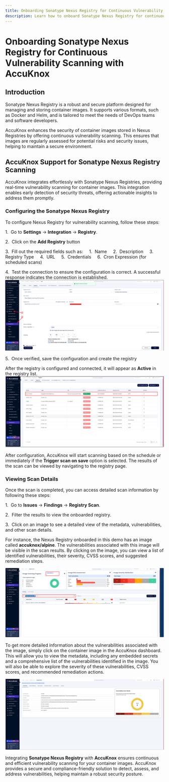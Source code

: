 ```yaml
---
title: Onboarding Sonatype Nexus Registry for Continuous Vulnerability Scanning
description: Learn how to onboard Sonatype Nexus Registry for continuous vulnerability scanning with AccuKnox to enhance the security of container images.
---
```


# Onboarding Sonatype Nexus Registry for Continuous Vulnerability Scanning with AccuKnox

## **Introduction**

Sonatype Nexus Registry is a robust and secure platform designed for managing and storing container images. It supports various formats, such as Docker and Helm, and is tailored to meet the needs of DevOps teams and software developers.

AccuKnox enhances the security of container images stored in Nexus Registries by offering continuous vulnerability scanning. This ensures that images are regularly assessed for potential risks and security issues, helping to maintain a secure environment.

## **AccuKnox Support for Sonatype Nexus Registry Scanning**

AccuKnox integrates effortlessly with Sonatype Nexus Registries, providing real-time vulnerability scanning for container images. This integration enables early detection of security threats, offering actionable insights to address them promptly.

### Configuring the **Sonatype Nexus** Registry

To configure Nexus Registry for vulnerability scanning, follow these steps:

1.  Go to **Settings** -> **Integration** -> **Registry**.

2.  Click on the **Add Registry** button

3.  Fill out the required fields such as:
    1.  Name
    2.  Description
    3.  Registry Type
    4.  URL
    5.  Credentials
    6.  Cron Expression (for scheduled scans)

4.  Test the connection to ensure the configuration is correct. A successful response indicates the connection is established.
![image-20241216-094458.png](./images/sonatype-nexus/1.png)

5.  Once verified, save the configuration and create the registry

After the registry is configured and connected, it will appear as **Active** in the registry list.
![image-20241216-094602.png](./images/sonatype-nexus/2.png)

After configuration, AccuKnox will start scanning based on the schedule or immediately if the **Trigger scan on save** option is selected. The results of the scan can be viewed by navigating to the registry page.

### Viewing Scan Details

Once the scan is completed, you can access detailed scan information by following these steps:

1.  Go to **Issues** -> **Findings** -> **Registry Scan**.

2.  Filter the results to view the onboarded registry.

3.  Click on an image to see a detailed view of the metadata, vulnerabilities, and other scan details.

For instance, the Nexus Registry onboarded in this demo has an image called **accuknox/alpine**. The vulnerabilities associated with this image will be visible in the scan results. By clicking on the image, you can view a list of identified vulnerabilities, their severity, CVSS scores, and suggested remediation steps.

![image-20241216-094716.png](./images/sonatype-nexus/3.png)

To get more detailed information about the vulnerabilities associated with the image, simply click on the container image in the AccuKnox dashboard. This will allow you to view the metadata, including any embedded secrets and a comprehensive list of the vulnerabilities identified in the image. You will also be able to explore the severity of these vulnerabilities, CVSS scores, and recommended remediation actions.

![image-20241216-094032.png](./images/sonatype-nexus/4.png)

Integrating **Sonatype Nexus Registry** with **AccuKnox** ensures continuous and efficient vulnerability scanning for your container images. AccuKnox provides a secure and compliance-friendly solution to detect, assess, and address vulnerabilities, helping maintain a robust security posture.
